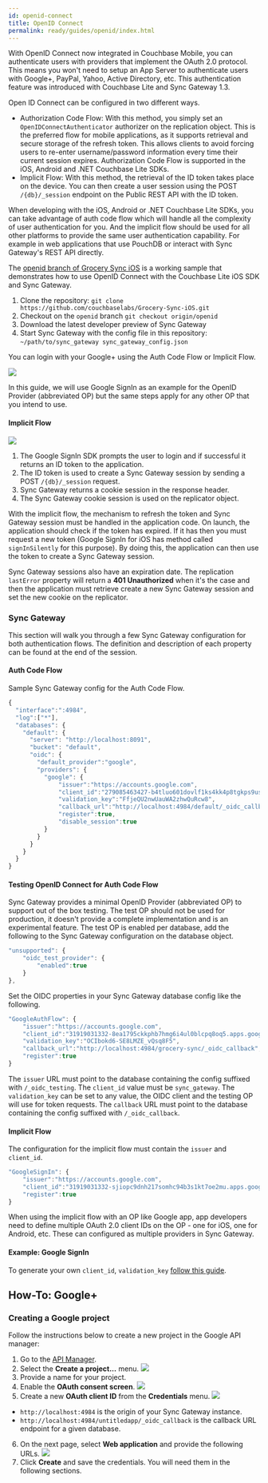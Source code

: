 ```yaml
---
id: openid-connect
title: OpenID Connect
permalink: ready/guides/openid/index.html
---
```


With OpenID Connect now integrated in Couchbase Mobile, you can authenticate users with providers that implement the OAuth 2.0 protocol. This means you won't need to setup an App Server to authenticate users with Google+, PayPal, Yahoo, Active Directory, etc. This authentication feature was introduced with Couchbase Lite and Sync Gateway 1.3.

Open ID Connect can be configured in two different ways.

- Authorization Code Flow: With this method, you simply set an `OpenIDConnectAuthenticator` authorizer on the replication object. This is the preferred flow for mobile applications, as it supports retrieval and secure storage of the refresh token. This allows clients to avoid forcing users to re-enter username/password information every time their current session expires. Authorization Code Flow is supported in the iOS, Android and .NET Couchbase Lite SDKs.
- Implicit Flow: With this method, the retrieval of the ID token takes place on the device. You can then create a user session using the POST `/{db}/_session` endpoint on the Public REST API with the ID token.

When developing with the iOS, Android or .NET Couchbase Lite SDKs, you can take advantage of auth code flow which will handle all the complexity of user authentication for you. And the implicit flow should be used for all other platforms to provide the same user authentication capability. For example in web applications that use PouchDB or interact with Sync Gateway's REST API directly.

The [openid branch of Grocery Sync iOS](https://github.com/couchbaselabs/Grocery-Sync-iOS/tree/openid) is a working sample that demonstrates how to use OpenID Connect with the Couchbase Lite iOS SDK and Sync Gateway.

1. Clone the repository: `git clone https://github.com/couchbaselabs/Grocery-Sync-iOS.git`
2. Checkout on the `openid` branch `git checkout origin/openid`
3. Download the latest developer preview of Sync Gateway
4. Start Sync Gateway with the config file in this repository: `~/path/to/sync_gateway sync_gateway_config.json`

You can login with your Google+ using the Auth Code Flow or Implicit Flow.

![](./img/images.001.png)

In this guide, we will use Google SignIn as an example for the OpenID Provider (abbreviated OP) but the same steps apply for any other OP that you intend to use.

#### Implicit Flow
        
![](./img/images.003.png)
        

1. The Google SignIn SDK prompts the user to login and if successful it returns an ID token to the application.
2. The ID token is used to create a Sync Gateway session by sending a POST `/{db}/_session` request.
3. Sync Gateway returns a cookie session in the response header.
4. The Sync Gateway cookie session is used on the replicator object.

With the implicit flow, the mechanism to refresh the token and Sync Gateway session must be handled in the application code. On launch, the application should check if the token has expired. If it has then you must request a new token (Google SignIn for iOS has method called `signInSilently` for this purpose). By doing this, the application can then use the token to create a Sync Gateway session.

Sync Gateway sessions also have an expiration date. The replication `lastError` property will return a **401 Unauthorized** when it's the case and then the application must retrieve create a new Sync Gateway session and set the new cookie on the replicator.

### Sync Gateway

This section will walk you through a few Sync Gateway configuration for both authentication flows. The definition and description of each property can be found at the end of the session.

#### Auth Code Flow

Sample Sync Gateway config for the Auth Code Flow.

```javascript
{
  "interface":":4984",
  "log":["*"],
  "databases": {
    "default": {
      "server": "http://localhost:8091",
      "bucket": "default",
      "oidc": {
        "default_provider":"google",
        "providers": {
          "google": {
              "issuer":"https://accounts.google.com",
              "client_id":"279085463427-b4tluo601dovlf1ks4kk4p8tgkps9uso.apps.googleusercontent.com",
              "validation_key":"FfjeQU2nwUauWA2zhwQuRcw8",
              "callback_url":"http://localhost:4984/default/_oidc_callback",
              "register":true,
              "disable_session":true
          }
        }
      }
    }
  }
}
```

#### Testing OpenID Connect for Auth Code Flow


Sync Gateway provides a minimal OpenID Provider (abbreviated OP) to support out of the box testing. The test OP should not be used for production, it doesn't provide a complete implementation and is an experimental feature. The test OP is enabled per database, add the following to the Sync Gateway configuration on the database object.

```javascript
"unsupported": {
    "oidc_test_provider": {
        "enabled":true
    }
},
```

Set the OIDC properties in your Sync Gateway database config like the following.

```javascript
"GoogleAuthFlow": {
    "issuer":"https://accounts.google.com",
    "client_id":"31919031332-8ea1795ckkphb7hmg6i4ul0blcpq8oq5.apps.googleusercontent.com",
    "validation_key":"OCIbokd6-SE8LMZE_vQsq8F5",
    "callback_url":"http://localhost:4984/grocery-sync/_oidc_callback",
    "register":true
}
```

The <code>issuer</code> URL must point to the database containing the config suffixed
          with <code>/_oidc_testing</code>. The <code>client_id</code> value must be
          <code>sync_gateway</code>. The <code>validation_key</code> can be set to any value, the OIDC
          client and the testing OP will use for token requests. The <code>callback</code> URL must
          point to the database containing the config suffixed with <code>/_oidc_callback</code>.

#### Implicit Flow

The configuration for the implicit flow must contain the <code>issuer</code> and
          <code>client_id</code>.

```javascript
"GoogleSignIn": {
    "issuer":"https://accounts.google.com",
    "client_id":"31919031332-sjiopc9dnh217somhc94b3s1kt7oe2mu.apps.googleusercontent.com",
    "register":true
}
```

When using the implicit flow with an OP like Google app, app developers need to define multiple OAuth 2.0 client IDs on the OP - one for iOS, one for Android, etc. These can configured as multiple providers in Sync Gateway.

#### Example: Google SignIn

To generate your own `client_id`, `validation_key` [follow this guide](https://auth0.com/docs/connections/social/google).

## How-To: Google+

### Creating a Google project

Follow the instructions below to create a new project in the Google API manager:

1. Go to the [API Manager](https://console.developers.google.com/iam-admin/projects).
2. Select the **Create a project...** menu.
	![](img/api-manager-create-project.png)
3. Provide a name for your project.
4. Enable the **OAuth consent screen**.
	![](img/consent-screen.png)
5. Create a new **OAuth client ID** from the **Credentials** menu.
	![](img/oauth-client-id.png)
  - `http://localhost:4984` is the origin of your Sync Gateway instance.
  - `http://localhost:4984/untitledapp/_oidc_callback` is the callback URL endpoint for a given database.
6. On the next page, select **Web application** and provide the following URLs.
	![](img/create-credential.png)
7. Click **Create** and save the credentials. You will need them in the following sections.
